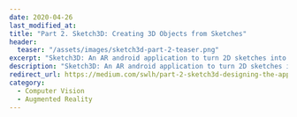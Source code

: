 ```yaml
---
date: 2020-04-26
last_modified_at: 
title: "Part 2. Sketch3D: Creating 3D Objects from Sketches"
header:
  teaser: "/assets/images/sketch3d-part-2-teaser.png"
excerpt: "Sketch3D: An AR android application to turn 2D sketches into 3D virtual objects"
description: "Sketch3D: An AR android application to turn 2D sketches into 3D virtual objects"
redirect_url: https://medium.com/swlh/part-2-sketch3d-designing-the-application-3da94f683ee5
category:
  - Computer Vision
  - Augmented Reality
---
```

